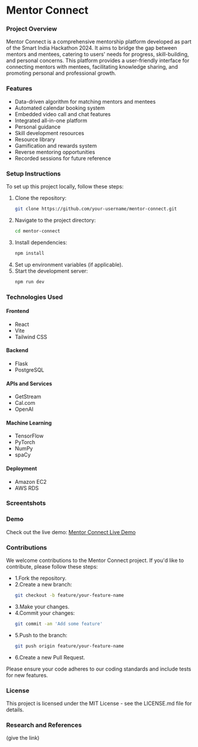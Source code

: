 # Mentor Connect

### Project Overview

Mentor Connect is a comprehensive mentorship platform developed as part of the Smart India Hackathon 2024. It aims to bridge the gap between mentors and mentees, catering to users' needs for progress, skill-building, and personal concerns. This platform provides a user-friendly interface for connecting mentors with mentees, facilitating knowledge sharing, and promoting personal and professional growth.

### Features

- Data-driven algorithm for matching mentors and mentees
- Automated calendar booking system
- Embedded video call and chat features
- Integrated all-in-one platform
- Personal guidance
- Skill development resources
- Resource library
- Gamification and rewards system
- Reverse mentoring opportunities
- Recorded sessions for future reference

### Setup Instructions

To set up this project locally, follow these steps:

1. Clone the repository:
   ```bash
   git clone https://github.com/your-username/mentor-connect.git
2. Navigate to the project directory:
    ```bash
    cd mentor-connect
3. Install dependencies:
    ```bash
    npm install
4. Set up environment variables (if applicable).
5. Start the development server:
    ```bash
    npm run dev
### Technologies Used
#### Frontend
- React
- Vite
- Tailwind CSS
#### Backend
- Flask
- PostgreSQL
#### APIs and Services
- GetStream
- Cal.com
- OpenAI
#### Machine Learning
- TensorFlow
- PyTorch
- NumPy
- spaCy
#### Deployment
- Amazon EC2
- AWS RDS
### Screentshots
### Demo
Check out the live demo: [Mentor Connect Live Demo](https://mentor-connect-live-demo-url.com)
### Contributions 
We welcome contributions to the Mentor Connect project. If you'd like to contribute, please follow these steps:
- 1.Fork the repository.
- 2.Create a new branch:
   ````bash
   git checkout -b feature/your-feature-name
- 3.Make your changes.
- 4.Commit your changes:
  ````bash
  git commit -am 'Add some feature'
- 5.Push to the branch:
  ````bash
  git push origin feature/your-feature-name
- 6.Create a new Pull Request.
  
Please ensure your code adheres to our coding standards and include tests for new features.
### License
This project is licensed under the MIT License - see the LICENSE.md file for details.
### Research and References
(give the link)
